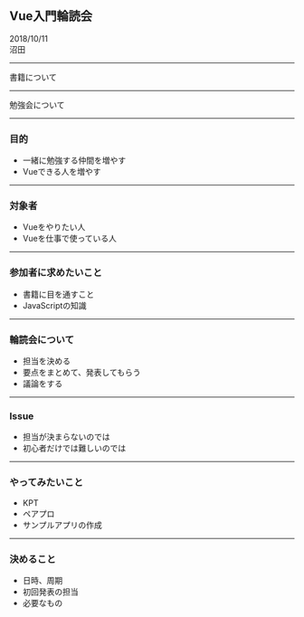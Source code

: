 ## Vue入門輪読会

2018/10/11  
沼田

---

書籍について

---

勉強会について

---

### 目的

- 一緒に勉強する仲間を増やす
- Vueできる人を増やす

---

### 対象者

- Vueをやりたい人
- Vueを仕事で使っている人

---

### 参加者に求めたいこと

- 書籍に目を通すこと
- JavaScriptの知識

---

### 輪読会について

- 担当を決める
- 要点をまとめて、発表してもらう
- 議論をする

---

### Issue

- 担当が決まらないのでは
- 初心者だけでは難しいのでは

---

### やってみたいこと

- KPT
- ペアプロ
- サンプルアプリの作成

---

### 決めること

- 日時、周期
- 初回発表の担当
- 必要なもの
